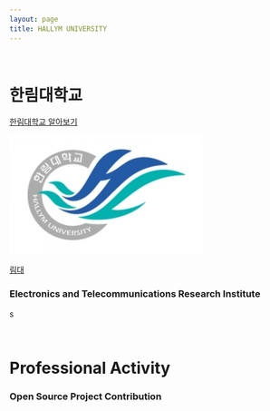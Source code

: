 ```yaml
---
layout: page
title: HALLYM UNIVERSITY
---
```


<br/>


# 한림대학교
[한림대학교 알아보기](https://www.hallym.ac.kr)
	
![한림대](https://raw.githubusercontent.com/geniee2/geniee2.github.io/master/assets/img/hl.jpeg)

[림대](https://www.youtube.com/watch?v=kPF0b71r7GU)



### Electronics and Telecommunications Research Institute
s

<br/>

# Professional Activity

### Open Source Project Contribution


### 

### 

###

### 


<br/>



